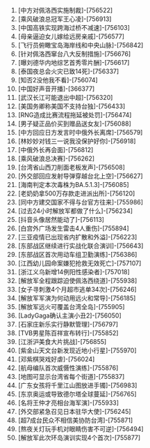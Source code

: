 
1. [中方对佩洛西实施制裁]-[756522]
1. [乘风破浪总冠军王心凌]-[756913]
1. [中国高铁实现跨海过桥不减速]-[756103]
1. [母亲逼迫女儿嫁给远房亲戚]-[756577]
1. [飞行员俯瞰宝岛海岸线和中央山脉]-[756842]
1. [针对佩洛西窜台八大反制措施]-[756676]
1. [曝刘德华内地综艺首秀零片酬]-[756617]
1. [泰国夜总会火灾已致14死]-[756337]
1. [知否2没他我不看]-[756074]
1. [中国好声音开播]-[366377]
1. [武汉长江可能退出中超]-[756320]
1. [美国务卿称美国不支持台独]-[756433]
1. [RNG造成比赛流程拖延被处罚]-[756474]
1. [男子疑正品价买到赠品送女友]-[756088]
1. [中方回应日方发言时中俄外长离席]-[756579]
1. [林妙妙对钱三一说我没保护好你]-[756918]
1. [中俄外长再会面]-[756812]
1. [乘风破浪总决赛]-[756262]
1. [台湾省山西刀削面老板发声]-[756508]
1. [外交部回应发射导弹穿越台北上空]-[756627]
1. [海南判定本次毒株为BA.5.1.3]-[756085]
1. [老奶奶拿500万存款走进派出所]-[756120]
1. [同中方建交国家不得与台官方往来]-[755986]
1. [过去24小时解放军都做了什么]-[756234]
1. [抖音头像居然能动了]-[756113]
1. [白宫外广场发生雷击4人重伤]-[755894]
1. [三亚疫情已出现省内扩散和外溢]-[756223]
1. [东部战区继续进行实战化联合演训]-[756643]
1. [东部战区首次用动车组卫勤演练]-[756386]
1. [江西幼儿园命案嫌犯抢救无效死亡]-[757107]
1. [浙江义乌新增14例阳性感染者]-[757018]
1. [解放军全程跟踪迫使佩洛西绕道]-[755938]
1. [女子寻刺激4个月超市逃单34次]-[756246]
1. [解放军军演为何动用远火和常导]-[756185]
1. [解放军远火可覆盖台湾全岛]-[755905]
1. [LadyGaga确认主演小丑2]-[756050]
1. [石家庄新乐实行静默管理]-[756797]
1. [TVB男星陈百祥宣布转行]-[755852]
1. [江浙沪美食大片挑战]-[756855]
1. [紫金山天文台新发现近地小行星]-[755970]
1. [邓紫棋哭戏好虐]-[756024]
1. [航母编队首次威慑性演练]-[755876]
1. [地图可显示台湾省每个街道]-[755837]
1. [广东女孩将千里江山图放进手镯]-[756983]
1. [东京奥运或导致德尔塔全球蔓延]-[756765]
1. [名将王仲才亮相台海军演]-[755933]
1. [外交部紧急召见日本驻华大使]-[756245]
1. [超7成台民众不相信美协防台湾]-[755871]
1. [熬夜关灯玩手机对眼睛伤害不可逆]-[756494]
1. [解放军此次环岛演训实现4个首次]-[755877]